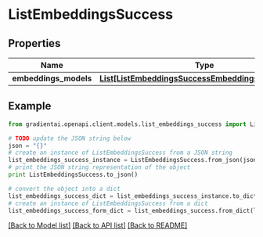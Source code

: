 # ListEmbeddingsSuccess


## Properties
Name | Type | Description | Notes
------------ | ------------- | ------------- | -------------
**embeddings_models** | [**List[ListEmbeddingsSuccessEmbeddingsModelsInner]**](ListEmbeddingsSuccessEmbeddingsModelsInner.md) |  | 

## Example

```python
from gradientai.openapi.client.models.list_embeddings_success import ListEmbeddingsSuccess

# TODO update the JSON string below
json = "{}"
# create an instance of ListEmbeddingsSuccess from a JSON string
list_embeddings_success_instance = ListEmbeddingsSuccess.from_json(json)
# print the JSON string representation of the object
print ListEmbeddingsSuccess.to_json()

# convert the object into a dict
list_embeddings_success_dict = list_embeddings_success_instance.to_dict()
# create an instance of ListEmbeddingsSuccess from a dict
list_embeddings_success_form_dict = list_embeddings_success.from_dict(list_embeddings_success_dict)
```
[[Back to Model list]](../README.md#documentation-for-models) [[Back to API list]](../README.md#documentation-for-api-endpoints) [[Back to README]](../README.md)


